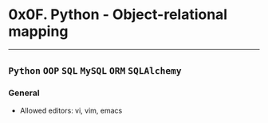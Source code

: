 # 0x0F. Python - Object-relational mapping
---
```Python``` ```OOP``` ```SQL``` ```MySQL``` ```ORM``` ```SQLAlchemy```
---
### General
* Allowed editors: vi, vim, emacs

